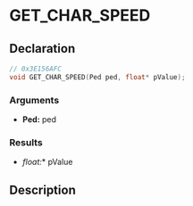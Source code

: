 # GET_CHAR_SPEED

## Declaration
```cpp
// 0x3E156AFC
void GET_CHAR_SPEED(Ped ped, float* pValue);
```

### Arguments
- **Ped:** ped

### Results
- **float*:** pValue

## Description

